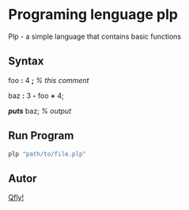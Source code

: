 Programing lenguage plp
=========================

Plp - a simple language that contains basic functions

Syntax
-----------

foo **:** 4 **;** *% this comment*

baz **:** 3 **-** foo **+** 4;

***puts*** baz; *% output*

Run Program
-----------

```ps1
plp "path/to/file.plp"
```

Autor
-----------

[Qfly!](https://github.com/Qfliy)
